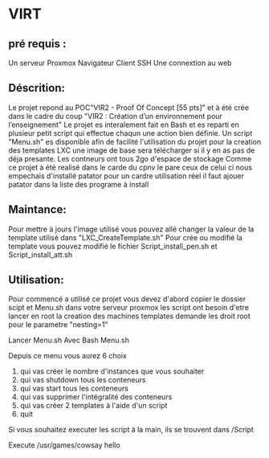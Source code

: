 # VIRT 

## pré requis :
Un serveur Proxmox 
Navigateur 
Client SSH
Une connextion au web

## Déscrition:
Le projet repond au POC"VIR2 - Proof Of Concept [55 pts]"
et à été crée dans le cadre du coup "VIR2 : Création d’un environnement pour l’enseignement"
Le projet es interalement fait en Bash et es reparti en plusieur petit script qui effectue chaqun une action bien définie. Un script "Menu.sh" es disponible afin de facilité l'utilisation du projet 
pour la creation des templates LXC une image de base sera télécharger si il y en as pas de déja presante. Les contneurs ont tous 2go d'espace de stockage 
Comme ce projet à été realisé dans le carde du cpnv le pare ceux de celui ci nous empechais d'installé patator pour un cardre utilisation réel il faut ajouer patator dans la liste des programe à install

## Maintance: 

Pour mettre à jours l'image utilisé vous pouvez allé changer la valeur de la template utilisé dans "LXC_CreateTemplate.sh" 
Pour crée ou modifié la template vous pouvez modifié le fichier Script_install_pen.sh et Script_install_att.sh

## Utilisation:

Pour commencé a utilisé ce projet vous devez d'abord copier le dossier scipt et Menu.sh dans votre serveur proxmox
les script ont besoin d'etre lancer en root la creation des machines templates demande les droit root pour le parametre "nesting=1"

Lancer Menu.sh
Avec 
Bash Menu.sh

Depuis ce menu vous aurez 6 choix

1. qui vas créer le nombre d'instances que vous souhaiter  
1. qui vas shutdown tous les conteneurs  
1. qui vas start tous les conteneurs  
1. qui vas supprimer l'intégralité des conteneurs  
1. qui vas créer 2 templates à l'aide d'un script   
1. quit  

Si vous souhaitez executer les script à la main, ils se trouvent dans /Script 


Execute /usr/games/cowsay hello
